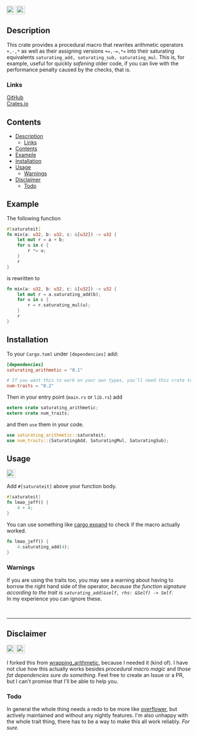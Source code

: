 <img src="https://forthebadge.com/images/badges/works-on-my-machine.svg" height=23px> <a href="https://www.apache.org/licenses/LICENSE-2.0"><img src="https://img.shields.io/crates/l/saturating_arithmetic?style=for-the-badge" height=23px></a>

## Description
This crate provides a procedural macro that rewrites arithmetic operators `+,-,*` as well as their assigning versions `+=,-=,*=` into their saturating equivalents `saturating_add, saturating_sub, saturating_mul`.
This is, for example, useful for quickly *safening* older code, if you can live with the performance penalty caused by the checks, that is.

### Links
[GitHub](https://github.com/ogierm/saturating-arithmetic)  
[Crates.io](https://crates.io/crates/saturating_arithmetic)

## Contents
- [Description](#description)
  - [Links](#links)
- [Contents](#contents)
- [Example](#example)
- [Installation](#installation)
- [Usage](#usage)
  - [Warnings](#warnings)
- [Disclaimer](#disclaimer)
  - [Todo](#todo)

## Example
The following function
```Rust
#[saturateit]
fn mix(a: u32, b: u32, c: &[u32]) -> u32 {
    let mut r = a + b;
    for u in c {
        r *= u;
    }
    r
}
```
is rewritten to
```Rust
fn mix(a: u32, b: u32, c: &[u32]) -> u32 {
    let mut r = a.saturating_add(b);
    for u in c {
        r = r.saturating_mul(u);
    }
    r
}
```

## Installation
To your `Cargo.toml` under `[dependencies]` add:
```toml
[dependencies]
saturating_arithmetic = "0.1"

# If you want this to work on your own types, you'll need this crate too:
num-traits = "0.2"
```

Then in your entry point (`main.rs` or `lib.rs`) add
```rust
extern crate saturating_arithmetic;
extern crate num_traits;
```

and then `use` them in your code.
```rust
use saturating_arithmetic::saturateit;
use num_traits::{SaturatingAdd, SaturatingMul, SaturatingSub};
```

## Usage
<img src="https://forthebadge.com/images/badges/60-percent-of-the-time-works-every-time.svg" height=23px>    

Add `#[saturateit]` above your function body.
```rust
#[saturateit]
fn lmao_jeff() {
    4 + 4;
}
```
You can use something like [cargo expand](https://crates.io/crates/cargo-expand) to check if the macro actually worked.
```rust
fn lmao_jeff() {
    4.saturating_add(4);
}
```

### Warnings
If you are using the traits too, you may see a warning about having to borrow the right hand side of the operator, *because the function signature according to the trait is `saturating_add(&self, rhs: &Self) -> Self`*.  
In my experience you can ignore these.

<br>

----
## Disclaimer
<img src="https://forthebadge.com/images/badges/ctrl-c-ctrl-v.svg" height=23px> <a href="https://unmaintained.tech"><img src="https://unmaintained.tech/badge.svg" height=23px></a>    

I forked this from [wrapping_arithmetic](https://crates.io/crates/wrapping_arithmetic), because I needed it (kind of). I have not clue how this actually works besides *procedural macro magic* and *those fat dependencies sure do something*. Feel free to create an Issue or a PR, but I can't promise that I'll be able to help you.

### Todo
In general the whole thing needs a redo to be more like [overflower](https://crates.io/crates/overflower), but actively maintained and without any nightly features. I'm also unhappy with the whole trait thing, there has to be a way to make this all work reliably. *For sure.*
